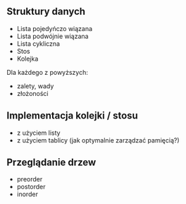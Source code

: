 
## Struktury danych
- Lista pojedyńczo wiązana
- Lista podwójnie wiązana
- Lista cykliczna
- Stos
- Kolejka

Dla każdego z powyższych:
- zalety, wady
- złożoności


## Implementacja kolejki / stosu
- z użyciem listy
- z użyciem tablicy (jak optymalnie zarządzać pamięcią?)


## Przeglądanie drzew
- preorder
- postorder
- inorder

<!-- Zadanie:
Zaimplementować drzewo z trójkami elemntów (ternary tree) z preorderem, postorderem i inorderem (wyświetlanie wartości po pierwszym dziecku)  -->





